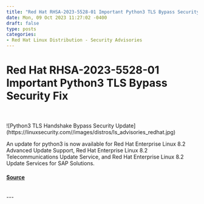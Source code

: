 ```yaml
---
title: "Red Hat RHSA-2023-5528-01 Important Python3 TLS Bypass Security Fix"
date: Mon, 09 Oct 2023 11:27:02 -0400
draft: false
type: posts
categories: 
- Red Hat Linux Distribution - Security Advisories
---
```

# Red Hat RHSA-2023-5528-01 Important Python3 TLS Bypass Security Fix

<br/>

<br/>
![Python3 TLS Handshake Bypass Security Update](https://linuxsecurity.com//images/distros/ls_advisories_redhat.jpg)

An update for python3 is now available for Red Hat Enterprise Linux 8.2 Advanced Update Support, Red Hat Enterprise Linux 8.2 Telecommunications Update Service, and Red Hat Enterprise Linux 8.2 Update Services for SAP Solutions.

#### [Source](https://linuxsecurity.com/advisories/red-hat/redhat-rhsa-2023-5528-01-important-python3-security-update-i7sfluwcjgs8)

<br/>
---
